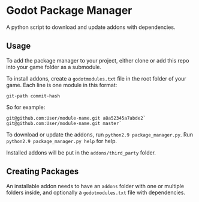 # Godot Package Manager

A python script to download and update addons with dependencies.

## Usage

To add the package manager to your project, either clone or add this repo into your game folder as a submodule.

To install addons, create a `godotmodules.txt` file in the root folder of your game. Each line is one module in this format:

`git-path commit-hash`

So for example:

```
git@github.com:User/module-name.git a8a52345a7abde2`
git@github.com:User/module-name.git master`
```

To download or update the addons, run `python2.9 package_manager.py`. Run `python2.9 package_manager.py help` for help.

Installed addons will be put in the `addons/third_party` folder.

## Creating Packages

An installable addon needs to have an `addons` folder with one or multiple folders inside, and optionally a `godotmodules.txt` file with dependencies.
